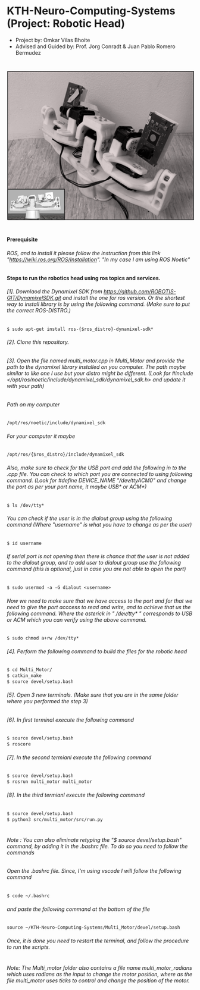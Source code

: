 # KTH-Neuro-Computing-Systems (Project: Robotic Head)
* Project by: Omkar Vilas Bhoite
* Advised and Guided by: Prof. Jorg Conradt & Juan Pablo Romero Bermudez

# #########################################################################################################################################################################################

<img src="https://github.com/omkarbhoite25/KTH-Neuro-Computing-Systems/blob/main/images/RoboticHead.png" width="1000">


# #########################################################################################################################################################################################

# #########################################################################################################################################################################################

#### Prerequisite

###### ROS, and to install it please follow the instruction from this link "https://wiki.ros.org/ROS/Installation". "In my case I am  using  ROS Noetic"

#### Steps to run the robotics head using ros topics and services.

###### [1]. Downlaod the Dynamixel SDK from https://github.com/ROBOTIS-GIT/DynamixelSDK.git and install the one for ros version. Or the shortest way to install library is by using the following command. (Make sure to put the correct ROS-DISTRO.)
```
$ sudo apt-get install ros-{$ros_distro}-dynamixel-sdk*
```
###### [2]. Clone this repository.
###### [3]. Open the file named multi_motor.cpp in Multi_Motor and provide the path to the dynamixel library installed on you computer. The path maybe similar to like one I use but your distro might be different. (Look for #include </opt/ros/noetic/include/dynamixel_sdk/dynamixel_sdk.h> and update it with your path)

###### Path on my computer
```
/opt/ros/noetic/include/dynamixel_sdk
```
###### For your computer it maybe
```
/opt/ros/{$ros_distro}/include/dynamixel_sdk
```

###### Also, make sure to check for the USB port and add the following in to the .cpp file. You can check to which port you are connected to using following command. (Look for #define DEVICE_NAME           "/dev/ttyACM0" and change  the port as per your port name, it maybe USB* or ACM*)
```
$ ls /dev/tty*
```

###### You can check if the user is in the dialout group using the following command (Where "username" is what you have to change as per the user)
```
$ id username
```

###### If serial port is not opening then there is chance that the user is not added to the dialout group, and to add user to dialout group use the following command (this is optional, just in case you are not able to open the port)

```
$ sudo usermod -a -G dialout <username>
```

###### Now we need to make sure that we have access to the port and for that we need to give the port acccess to read and write, and to achieve that us the following command. Where the asterick in " /dev/tty* " corresponds to USB or ACM which you can verify using the above command. 

```
$ sudo chmod a+rw /dev/tty*
```


###### [4]. Perform the following command to build the files for the robotic head

```
$ cd Multi_Motor/
$ catkin_make
$ source devel/setup.bash
```

###### [5]. Open 3 new terminals. (Make sure that you are in the same folder where you performed the step 3)
###### [6]. In first terminal execute the following command 

```
$ source devel/setup.bash
$ roscore
```
###### [7]. In the second termianl execute the following command 
```
$ source devel/setup.bash
$ rosrun multi_motor multi_motor
```
###### [8]. In the third termianl execute the following command

```
$ source devel/setup.bash
$ python3 src/multi_motor/src/run.py
```
# #########################################################################################################################################################################################

# #########################################################################################################################################################################################


###### Note : You can also eliminate retyping the "$ source devel/setup.bash" command, by adding it in the .bashrc file. To do so you need to follow the commands
###### Open the .bashrc file. Since, I'm using vscode I will follow the following command

```
$ code ~/.bashrc
```

###### and paste the following command at the bottom of the file 

```
source ~/KTH-Neuro-Computing-Systems/Multi_Motor/devel/setup.bash
```
###### Once, it is done you need to restart the terminal, and follow the procedure to run the scripts.

# #########################################################################################################################################################################################

# #########################################################################################################################################################################################

###### Note: The Multi_motor folder also contains a file name multi_motor_radians which uses radians as the input to change the motor position, where as the file multi_motor uses ticks to control and change the position of the motor.



